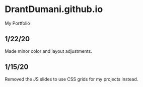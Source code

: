 # DrantDumani.github.io
My Portfolio

1/22/20
---
Made minor color and layout adjustments.

1/15/20
---
Removed the JS slides to use CSS grids for my projects instead.
